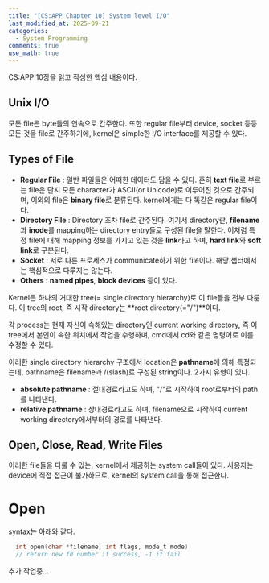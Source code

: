 ```yaml
---
title: "[CS:APP Chapter 10] System level I/O"
last_modified_at: 2025-09-21
categories:
  - System Programming
comments: true
use_math: true
---  
```

  
CS:APP 10장을 읽고 작성한 핵심 내용이다.  

## Unix I/O  
모든 file은 byte들의 연속으로 간주한다. 또한 regular file부터 device, socket 등등 모든 것을 file로 간주하기에, kernel은 simple한 I/O interface를 제공할 수 있다.  
  
## Types of File
 - **Regular File** : 일반 파일들은 어떠한 데이터도 담을 수 있다. 흔히 **text file**로 부르는 file은 단지 모든 character가 ASCII(or Unicode)로 이루어진 것으로 간주되며, 이외의 file은 **binary file**로 분류된다. kernel에게는 다 똑같은 regular file이다.  
 - **Directory File** : Directory 조차 file로 간주된다. 여기서 directory란, **filename**과 **inode**를 mapping하는 directory entry들로 구성된 file을 말한다. 이처럼 특정 file에 대해 mapping 정보를 가지고 있는 것을 **link**라고 하며, **hard link**와 **soft link**로 구분된다.  
 - **Socket** : 서로 다른 프로세스가 communicate하기 위한 file이다. 해당 챕터에서는 핵심적으로 다루지는 않는다.
 - **Others** : **named pipes**, **block devices** 등이 있다.  
   
Kernel은 하나의 거대한 tree(= single directory hierarchy)로 이 file들을 전부 다룬다. 이 tree의 root, 즉 시작 directory는 **root directory(="/")**이다.  
  
각 process는 현재 자신이 속해있는 directory인 current working directory, 즉 이 tree에서 본인이 속한 위치에서 작업을 수행하며, cmd에서 cd와 같은 명령어로 이를 수정할 수 있다.  
  
이러한 single directory hierarchy 구조에서 location은 **pathname**에 의해 특정되는데, pathname은 filename과 /(slash)로 구성된 string이다. 2가지 유형이 있다.  
- **absolute pathname** : 절대경로라고도 하며, "/"로 시작하여 root로부터의 path를 나타낸다.  
- **relative pathname** : 상대경로라고도 하며, filename으로 시작하여 current working directory에서부터의 경로를 나타낸다.  
  
## Open, Close, Read, Write Files  
이러한 file들을 다룰 수 있는, kernel에서 제공하는 system call들이 있다. 사용자는 device에 직접 접근이 불가하므로, kernel의 system call을 통해 접근한다.  
  
# Open  
syntax는 아래와 같다.
```C
  int open(char *filename, int flags, mode_t mode)
  // return new fd number if success, -1 if fail
```  
  
추가 작업중...